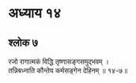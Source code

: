 # अध्याय १४

## श्लोक ७

रजो रागात्मकं विद्धि तृष्णासङ्गसमुद्भवम् ।<br>तन्निबध्नाति कौन्तेय कर्मसङ्गेन देहिनम् ॥ १४-७॥<br><br>

